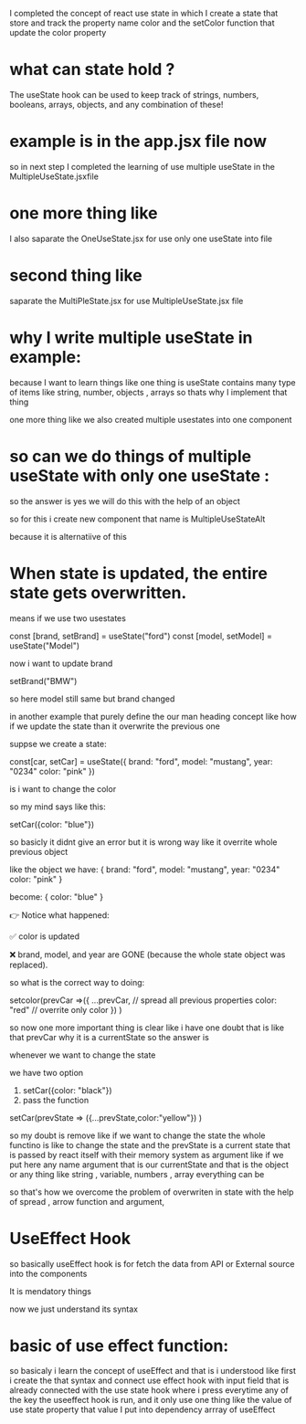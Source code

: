 I completed the concept of react use state in which I create a state that store and track the property name color and the setColor function that update the color property
# what can state hold ? 
The useState hook can be used to keep track of strings, numbers, booleans, arrays, objects, and any combination of these!
# example is in the app.jsx file now  
so in next step I completed the learning of use multiple useState in the MultipleUseState.jsxfile
# one more thing like
I also saparate the OneUseState.jsx for use only one useState into file
# second thing like
saparate the MultiPleState.jsx for use MultipleUseState.jsx file

# why I write multiple useState in example: 

because I want to learn things like one thing is useState contains many type of items like string, number, objects , arrays so thats why I implement that thing

one more thing like we also created multiple usestates into one component

# so can we do things of multiple useState with only one useState : 

so the answer is yes 
we will do this with the help of an object

so for this i create new component that name is MultipleUseStateAlt

because it is alternatiive of this 

# When state is updated, the entire state gets overwritten.

means if we use two usestates 

const [brand, setBrand] = useState("ford")
const [model, setModel] = useState("Model")

now i want to update brand

setBrand("BMW")

so here model still same but brand changed

in another example that purely define the our man heading concept like how if we update the state than it overwrite the previous one

suppse we create a state: 

const[car, setCar] = useState({
    brand: "ford",
    model: "mustang",
    year: "0234"
    color: "pink"
})

is i want to change the color 

so my mind says like this: 

setCar({color: "blue"})

so basicly it didnt give an error but it is wrong way like it overrite whole previous object

like the object we have:
{
    brand: "ford",
    model: "mustang",
    year: "0234"
    color: "pink"
}

become: 
{
    color: "blue"
}

👉 Notice what happened:

✅ color is updated

❌ brand, model, and year are GONE (because the whole state object was replaced).

so what is the correct way to doing:

setcolor(prevCar =>({
...prevCar,  // spread all previous properties
color: "red" // overrite only color
}) )

so now one more important thing is clear like 
i have one doubt that is like that prevCar why it is a currentState so
the answer is 

whenever we want to change the state 

we have two option 

1. setCar({color: "black"})
2. pass the function 

setCar(prevState => ({...prevState,color:"yellow"}) )

so my doubt is remove like if we want to change the state the whole functino is like to change the state and the prevState is a current state that is passed by react itself with their memory system as argument like if we put here any name argument that is our currentState and that is the object or any thing like string , variable, numbers , array everything can be

so that's how we overcome the problem of overwriten in state with the help of spread , arrow function and argument,

# UseEffect Hook

so basically useEffect hook is for fetch the data from API or External source into the components

It is mendatory things

now we just understand its syntax

# basic of use effect function:

so basicaly i learn the concept of useEffect and that is i understood like first i create the that syntax and connect use effect hook with input field that is already connected with the use state hook where i press everytime any of the key the useeffect hook is run, and it only use one thing like the value of use state property that value I put into dependency arrray of useEffect 

